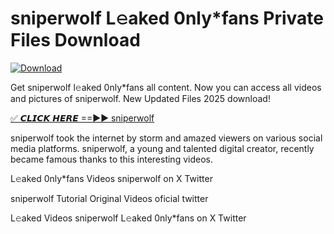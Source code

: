 # sniperwolf L𝚎aked 0nly*fans Private Files Download

[![Download](https://i.imgur.com/PoXn3jX.png)](https://mediafirer.com/sniperwolf)

Get sniperwolf l𝚎aked 0nly*fans all content. Now you can access all videos and pictures of sniperwolf. New Updated Files 2025 download!

[✅ 𝘾𝙇𝙄𝘾𝙆 𝙃𝙀𝙍𝙀 ==►► sniperwolf](https://mediafirer.com/sniperwolf)

sniperwolf took the internet by storm and amazed viewers on various social media platforms. sniperwolf, a young and talented digital creator, recently became famous thanks to this interesting videos.

L𝚎aked 0nly*fans Videos sniperwolf on X Twitter

sniperwolf Tutorial Original Videos oficial twitter

L𝚎aked Videos sniperwolf L𝚎aked 0nly*fans on X Twitter